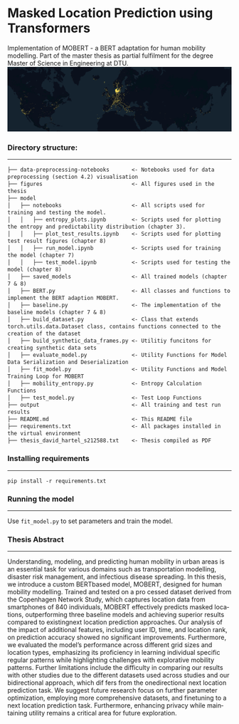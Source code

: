 # Masked Location Prediction using Transformers
Implementation of MOBERT - a BERT adaptation for human mobility modelling.
Part of the master thesis as partial fulfilment for the degree Master of Science in Engineering at DTU.
![cover map](figures/raw_data_world_map_cut.png)


### Directory structure:
------------

```
├── data-preprocessing-notebooks       <- Notebooks used for data preprocessing (section 4.2) visualisation 
├── figures                            <- All figures used in the thesis
├── model
│   ├── notebooks                      <- All scripts used for training and testing the model.
│   │   ├── entropy_plots.ipynb        <- Scripts used for plotting the entropy and predictability distribution (chapter 3).
│   │   ├── plot_test_results.ipynb    <- Scripts used for plotting test result figures (chapter 8)
│   │   ├── run_model.ipynb            <- Scripts used for training the model (chapter 7)
│   │   ├── test_model.ipynb           <- Scripts used for testing the model (chapter 8)
│   ├── saved_models                   <- All trained models (chapter 7 & 8)
│   ├── BERT.py                        <- All classes and functions to implement the BERT adaption MOBERT. 
│   ├── baseline.py                    <- The implementation of the baseline models (chapter 7 & 8)
│   ├── build_dataset.py               <- Class that extends torch.utils.data.Dataset class, contains functions connected to the creation of the dataset
│   ├── build_synthetic_data_frames.py <- Utilitiy funcitons for creating synthetic data sets
│   ├── evaluate_model.py              <- Utility Functions for Model Data Serialization and Deserialization
│   ├── fit_model.py                   <- Utility Functions and Model Training Loop for MOBERT
│   ├── mobility_entropy.py            <- Entropy Calculation Functions 
│   ├── test_model.py                  <- Test Loop Functions
├── output                             <- All training and test run results
├── README.md                          <- This README file
├── requirements.txt                   <- All packages installed in the virtual environment
├── thesis_david_hartel_s212588.txt    <- Thesis compiled as PDF

```

### Installing requirements
------------

    pip install -r requirements.txt

### Running the model
------------

Use `fit_model.py` to set parameters and train the model. 

### Thesis Abstract
------------

Understanding, modeling, and predicting human mobility in urban areas is an essential task for various domains such as transportation modelling, disaster risk management, and infectious disease spreading. In this thesis, we introduce a custom BERT­based model, MOBERT, designed for human mobility modelling. Trained and tested on a pro­ cessed dataset derived from the Copenhagen Network Study, which captures location data from smartphones of 840 individuals, MOBERT effectively predicts masked loca­ tions, outperforming three baseline models and achieving superior results compared to existing­next location prediction approaches. Our analysis of the impact of additional features, including user ID, time, and location rank, on prediction accuracy showed no significant improvements. Furthermore, we evaluated the model’s performance across different grid sizes and location types, emphasizing its proficiency in learning individual­ specific regular patterns while highlighting challenges with explorative mobility patterns. Further limitations include the difficulty in comparing our results with other studies due to the different datasets used across studies and our bidirectional approach, which dif­ fers from the one­directional next location prediction task. We suggest future research focus on further parameter optimization, employing more comprehensive datasets, and fine­tuning to a next location prediction task. Furthermore, enhancing privacy while main­ taining utility remains a critical area for future exploration.



